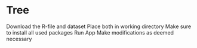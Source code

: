 # Tree

Download the R-file and dataset
Place both in working directory
Make sure to install all used packages
Run App
Make modifications as deemed necessary
